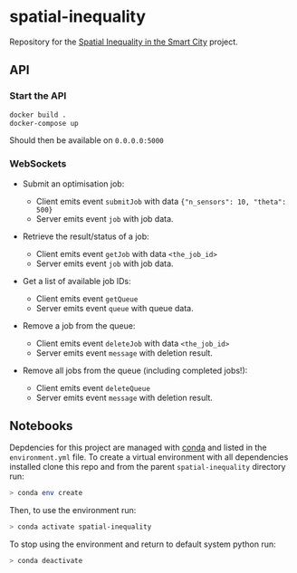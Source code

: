 # spatial-inequality

Repository for the [Spatial Inequality in the Smart City](https://www.turing.ac.uk/research/research-projects/spatial-inequality-and-smart-city) project.

## API

### Start the API

```bash
docker build .
docker-compose up
```

Should then be available on `0.0.0.0:5000`

### WebSockets

* Submit an optimisation job:
  - Client emits event `submitJob` with data `{"n_sensors": 10, "theta": 500}`
  - Server emits event `job` with job data.
  
* Retrieve the result/status of a job:
  - Client emits event `getJob` with data `<the_job_id>`
  - Server emits event `job` with job data.

* Get a list of available job IDs:
  - Client emits event `getQueue`
  - Server emits event `queue` with queue data.
  
* Remove a job from the queue:
  - Client emits event `deleteJob` with data `<the_job_id>`
  - Server emits event `message` with deletion result.
  
* Remove all jobs from the queue (including completed jobs!):
  - Client emits event `deleteQueue`
  - Server emits event `message` with deletion result.

## Notebooks

Depdencies for this project are managed with [conda](https://docs.conda.io/en/latest/) and listed in the `environment.yml` file. To create a virtual environment  with all dependencies installed clone this repo and from the parent `spatial-inequality` directory run:
```bash
> conda env create
```
Then, to use the environment run:
```bash
> conda activate spatial-inequality
```
To stop using the environment and return to default system python run:
```bash
> conda deactivate
```
